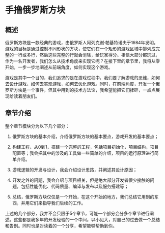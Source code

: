 # 手撸俄罗斯方块

## 概述

俄罗斯方块是一款经典的游戏，由俄罗斯人阿列克谢·帕基特诺夫于1984年发明。游戏的目标是通过控制不同形状的方块，使它们在一个矩形的游戏区域中排列成完整的一行或多行，然后这些完整的行就会消除，给玩家得分。相信大部分都玩过，作为一名开发者，我们怎么从技术角度来实现它呢？在接下里的章节里，我将从零开始，一步一步地阐述从前端角度，如何实现这个游戏。

游戏是其中一个目的，我们追求的是在游戏过程中，我们要了解游戏的思维，如何去设计游戏，如何去实现游戏，如何去优化游戏。同时，在前端角度，开发一个俄罗斯方块是一个事件，但其中用到的技术方法论，我希望能把它们揉碎，一点点展现给读着朋友们。

## 章节介绍

整个章节模块分为以下几个部分：

1. 俄罗斯方块的基本介绍，介绍俄罗斯方块的基本要点，游戏开发的基本要点；

2. 构建工程，从0到1，搭建一个完整的工程，包括项目初始化，项目结构，项目配置等；我会把其中的涉及的工具做一些简单的介绍，项目的运行原理进行简单介绍。

3. 游戏逻辑的开发与设计，我会介绍设计思路，并阐述其设计原因；

4. 开发之外的问题，我会介绍与项目相关，但是绝大部分开发者很少接触的问题，包括性能优化、代码质量、编译与发布以及服务搭建等；

5. 总结，俄罗斯方块仅仅是一个开始，在这个开始的地方，我们总结它用到的东西，并用它们来指导我们后续的工作。

上述的几个部分，我并不会只限于5个章节，可能一个部分会分多个章节进行阐述。这些都是我多年的开发经验的一个中间，以小见大，对自己的过去做一个总结和告别。同时也是对读着的一个分享，希望能够帮助到你。

